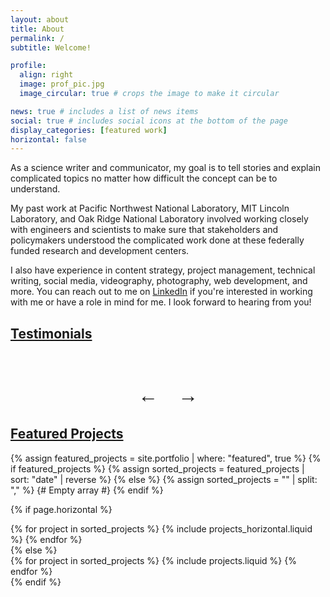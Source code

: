 ```yaml
---
layout: about
title: About
permalink: /
subtitle: Welcome!

profile:
  align: right
  image: prof_pic.jpg
  image_circular: true # crops the image to make it circular

news: true # includes a list of news items
social: true # includes social icons at the bottom of the page
display_categories: [featured work]
horizontal: false
---
```


As a science writer and communicator, my goal is to tell stories and explain complicated topics no matter how difficult the concept can be to understand. 

My past work at Pacific Northwest National Laboratory, MIT Lincoln Laboratory, and Oak Ridge National Laboratory involved working closely with engineers and scientists to make sure that stakeholders and policymakers understood the complicated work done at these federally funded research and development centers. 

I also have experience in content strategy, project management, technical writing, social media, videography, photography, web development, and more. You can reach out to me on [LinkedIn](https://www.linkedin.com/in/guniv) if you're interested in working with me or have a role in mind for me. I look forward to hearing from you!

<div class="projects">
  <a id="testimonials" href="#testimonials">
    <h2 class="category">Testimonials</h2>
  </a>
</div>
<!-- Testimonial Carousel -->
<div id="testimonial-carousel" class="carousel">
  <div class="carousel-content"></div>
</div>
<div id="testimonial-arrows" class="carousel">
  <div class="carousel-arrows">
    <button id="prev-arrow" class="carousel-arrow">←</button>
    <button id="next-arrow" class="carousel-arrow">→</button>
  </div>
</div>

<!-- Inline Testimonials -->
<script>
  const testimonials = [
    { "quote": "Josh did a wonderful job at getting me up to speed… he kept track of all of our stories and was good at leading the team.", "author": "Riley Brunner, Video Content Producer, Jumo Health" },
    { "quote": "Josh [brought] critical technical abilities to our digital work, frequently suggesting ways to do our work more effectively or efficiently.", "author": "Jamie Lonie, Digital Media Marketing Specialist, Global Business Coalition for Education" },
    { "quote": "[Josh] hit the ground running and was able to help us create successful new social media content and campaigns from the get go.", "author": "Francois Servranckx, Environmental, Social and Governance (ESG) Communcications Lead, Guardian Life" },
    { "quote": "A valuable contributor to the team and a talented writer.", "author": "Wendy Hames, Senior Technical Editor, Oak Ridge National Laboratory" },
    { "quote": "Josh has an excellent ability to devise a vision for a team and then develop an action plan to see that vision enacted.", "author": "Rachel Ellestad, Associate Dean for Student Success, University of Minnesota Duluth" },
    { "quote": "Anyone looking for a dedicated and experienced writer would do well to consider Josh.", "author": "Paul Boisvert, Senior Science Writer, Oak Ridge National Laboratory" },
    { "quote": "Any organization Josh leads I'm confident will have great internal communication and delegation.", "author": "Ben Klein, Director of Engineering, Swiftly" },
    { "quote": "Josh is highly organized, dedicated, business-minded, and exceptionally tech-savvy.", "author": "Randy Brown, Senior Software Developer, Agilaire" }
  ];

  document.addEventListener("DOMContentLoaded", function () {
    const prevArrow = document.getElementById("prev-arrow");
    const nextArrow = document.getElementById("next-arrow");
    const carouselContent = document.querySelector(".carousel-content");
    let currentIndex = 0;
    let autoScroll;

    // Populate the carousel with testimonials
    function loadTestimonials() {
      testimonials.forEach((testimonial, index) => {
        const item = document.createElement("div");
        item.classList.add("carousel-item");
        if (index === 0) {
          item.classList.add("active"); // Make the first item visible
        }
        item.innerHTML = `
          <blockquote class="quote">"${testimonial.quote}"</blockquote>
          <cite class="author">- ${testimonial.author}</cite>
        `;
        carouselContent.appendChild(item);
      });
      startAutoScroll(); // Begin auto-scrolling
    }

    // Show a specific testimonial by index
    function showTestimonial(index) {
      const items = document.querySelectorAll(".carousel-item");
      items.forEach((item, i) => {
        item.classList.toggle("active", i === index);
      });
    }

    // Change slide based on direction
    function changeSlide(direction) {
      currentIndex = (currentIndex + direction + testimonials.length) % testimonials.length;
      showTestimonial(currentIndex);
    }

    // Automatic scrolling
    function startAutoScroll() {
      autoScroll = setInterval(() => {
        changeSlide(1); // Move to the next slide
      }, 6000);
    }

    function stopAutoScroll() {
      clearInterval(autoScroll);
    }

    // Event listeners for arrows
    prevArrow.addEventListener("click", () => {
      stopAutoScroll();
      changeSlide(-1);
      startAutoScroll();
    });

    nextArrow.addEventListener("click", () => {
      stopAutoScroll();
      changeSlide(1);
      startAutoScroll();
    });

    loadTestimonials(); // Load testimonials on page load
  });
</script>

<!-- Testimonial Carousel CSS -->
<style>
  #testimonial-carousel {
    position: relative;
    width: 100%;
    max-width: 800px;
    margin: 10px auto;
    overflow: hidden;
    text-align: center;
    font-family: var(--global-font-family);
    background-color: var(--global-background-color);
    border-radius: var(--global-border-radius, 8px);
    box-shadow: var(--global-box-shadow);
  }

  #testimonial-arrows {
    position: relative;
    width: 100%;
    overflow: hidden; /* Contain content */
    text-align: center;
    font-family: var(--global-font-family);
    background-color: var(--global-background-color);
    border-radius: var(--global-border-radius, 8px);
    box-shadow: var(--global-box-shadow);
  }

  .carousel-content {
    padding: 20px;
    box-sizing: border-box;
  }

  .carousel-item {
    position: absolute;
    width: 100%;
    top: 0;
    left: 0;
    display: none;
    opacity: 0;
    transition: opacity 0.5s var(--global-transition-ease, ease-in-out);
  }
  .carousel-item.active {
    position: relative; /* Let the active one affect layout */
    display: block;
    opacity: 1;
}

  .carousel-item blockquote {
    background: none;
    border: none;
    font-weight: bold;
    font-size: inherit;
    line-height: 1.6;
    color: var(--global-text-color-light);
    margin: 0 0 10px;
    padding: 0;
  }

  .carousel-item cite {
    display: block;
    margin-top: 0px;
    font-size: 1.1em;
    font-weight: bold;
    color: var(--global-theme-color);
  }

  .carousel-arrows {
    display: flex;
    justify-content: center;
    gap: 20px; /* Space between the arrows */
  }

  .carousel-arrow {
    background: none;
    border: none;
    font-size: 2rem;
    cursor: pointer;
    color: var(--global-theme-color);
    transition: color 0.3s ease;
  }

  .carousel-arrow:hover {
    color: var(--global-theme-color-dark);
  }

  /* Responsive Adjustments */
  @media (max-width: 768px) {
    #testimonial-carousel {
      max-width: 100%;
    }

    .carousel-arrow {
      font-size: 1.5rem;
    }

    .carousel-arrows {
      gap: 10px;
    }
  }

</style>

<!-- Featured Projects Section -->
<div class="projects">
  <a id="featured-projects" href="#featured-projects">
    <h2 class="category">Featured Projects</h2>
  </a>

  {% assign featured_projects = site.portfolio | where: "featured", true %}
{% if featured_projects %}
  {% assign sorted_projects = featured_projects | sort: "date" | reverse %}
{% else %}
  {% assign sorted_projects = "" | split: "," %} {# Empty array #}
{% endif %}

  {% if page.horizontal %}
  <div class="container">
    <div class="row row-cols-1 row-cols-md-2">
      {% for project in sorted_projects %}
        {% include projects_horizontal.liquid %}
      {% endfor %}
    </div>
  </div>
  {% else %}
  <div class="row row-cols-1 row-cols-md-3">
    {% for project in sorted_projects %}
      {% include projects.liquid %}
    {% endfor %}
  </div>
  {% endif %}
</div>

